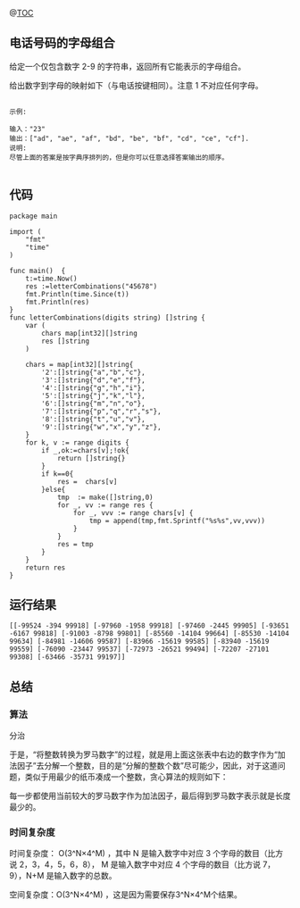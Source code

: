 @[TOC](电话号码的字母组合)

## 电话号码的字母组合

给定一个仅包含数字 2-9 的字符串，返回所有它能表示的字母组合。

给出数字到字母的映射如下（与电话按键相同）。注意 1 不对应任何字母。


```

示例:

输入："23"
输出：["ad", "ae", "af", "bd", "be", "bf", "cd", "ce", "cf"].
说明:
尽管上面的答案是按字典序排列的，但是你可以任意选择答案输出的顺序。


```



## 代码
```text
package main

import (
	"fmt"
	"time"
)

func main()  {
	t:=time.Now()
	res :=letterCombinations("45678")
	fmt.Println(time.Since(t))
	fmt.Println(res)
}
func letterCombinations(digits string) []string {
	var (
		chars map[int32][]string
		res []string
	)

	chars = map[int32][]string{
		'2':[]string{"a","b","c"},
		'3':[]string{"d","e","f"},
		'4':[]string{"g","h","i"},
		'5':[]string{"j","k","l"},
		'6':[]string{"m","n","o"},
		'7':[]string{"p","q","r","s"},
		'8':[]string{"t","u","v"},
		'9':[]string{"w","x","y","z"},
	}
	for k, v := range digits {
		if _,ok:=chars[v];!ok{
			return []string{}
		}
		if k==0{
			res =  chars[v]
		}else{
			tmp  := make([]string,0)
			for _, vv := range res {
				for _, vvv := range chars[v] {
					tmp = append(tmp,fmt.Sprintf("%s%s",vv,vvv))
				}
			}
			res = tmp
		}
	}
	return res
}

```


## 运行结果

```
[[-99524 -394 99918] [-97960 -1958 99918] [-97460 -2445 99905] [-93651 -6167 99818] [-91003 -8798 99801] [-85560 -14104 99664] [-85530 -14104 99634] [-84981 -14606 99587] [-83966 -15619 99585] [-83940 -15619 99559] [-76090 -23447 99537] [-72973 -26521 99494] [-72207 -27101 99308] [-63466 -35731 99197]]

```


## 总结

### 算法

分治

于是，“将整数转换为罗马数字”的过程，就是用上面这张表中右边的数字作为“加法因子”去分解一个整数，目的是“分解的整数个数”尽可能少，因此，对于这道问题，类似于用最少的纸币凑成一个整数，贪心算法的规则如下：

每一步都使用当前较大的罗马数字作为加法因子，最后得到罗马数字表示就是长度最少的。


### 时间复杂度

时间复杂度： O(3^N×4^M) ，其中 N 是输入数字中对应 3 个字母的数目（比方说 2，3，4，5，6，8）， 
M 是输入数字中对应 4 个字母的数目（比方说 7，9），N+M 是输入数字的总数。

空间复杂度：O(3^N×4^M) ，这是因为需要保存3^N×4^M个结果。














